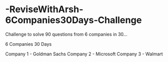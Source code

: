 # -ReviseWithArsh-6Companies30Days-Challenge

Challenge to solve 90 questions from 6 companies in 30...

6 Companies 30 Days

Company 1 - Goldman Sachs
Company 2 - Microsoft
Company 3 - Walmart
